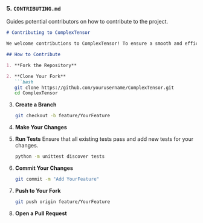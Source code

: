 
### 5. **`CONTRIBUTING.md`**

Guides potential contributors on how to contribute to the project.

```markdown
# Contributing to ComplexTensor

We welcome contributions to ComplexTensor! To ensure a smooth and efficient collaboration, please follow these guidelines.

## How to Contribute

1. **Fork the Repository**

2. **Clone Your Fork**
   ```bash
   git clone https://github.com/yourusername/ComplexTensor.git
   cd ComplexTensor
   ```

3. **Create a Branch**
   ```bash
   git checkout -b feature/YourFeature
   ```

4. **Make Your Changes**

5. **Run Tests**
   Ensure that all existing tests pass and add new tests for your changes.
   ```bash
   python -m unittest discover tests
   ```

6. **Commit Your Changes**
   ```bash
   git commit -m "Add YourFeature"
   ```

7. **Push to Your Fork**
   ```bash
   git push origin feature/YourFeature
   ```

8. **Open a Pull Request**